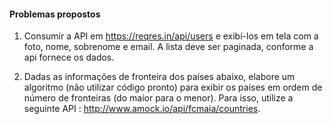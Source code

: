 
#### Problemas propostos
                
1. Consumir a API em https://reqres.in/api/users e exibí-los em tela com a foto, nome, sobrenome e email. A lista deve ser paginada, conforme a api fornece os dados.

2. Dadas as informações de fronteira dos países abaixo, elabore um algoritmo (não utilizar código pronto) para exibir os países em ordem de número de fronteiras (do maior para o menor). Para isso, utilize a seguinte API : http://www.amock.io/api/fcmaia/countries.

